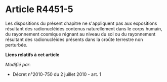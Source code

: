 # Article R4451-5

Les dispositions du présent chapitre ne s'appliquent pas aux expositions résultant des radionucléides contenus naturellement
dans le corps humain, du rayonnement cosmique régnant au niveau du sol ou du rayonnement résultant des radionucléides
présents dans la croûte terrestre non perturbée.

**Liens relatifs à cet article**

_Modifié par_:

  - Décret n°2010-750 du 2 juillet 2010 - art. 1
